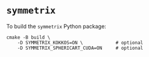 # `symmetrix`

To build the `symmetrix` Python package:

```
cmake -B build \
    -D SYMMETRIX_KOKKOS=ON \            # optional
    -D SYMMETRIX_SPHERICART_CUDA=ON     # optional
```
